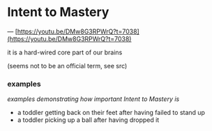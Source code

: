 # Intent to Mastery

— [https://youtu.be/DMw8G3RPWrQ?t=7038](https://youtu.be/DMw8G3RPWrQ?t=7038)

it is a hard-wired core part of our brains

(seems not to be an official term, see src)

### examples

_examples demonstrating how important Intent to Mastery is_

- a toddler getting back on their feet after having failed to stand up
- a toddler picking up a ball after having dropped it
